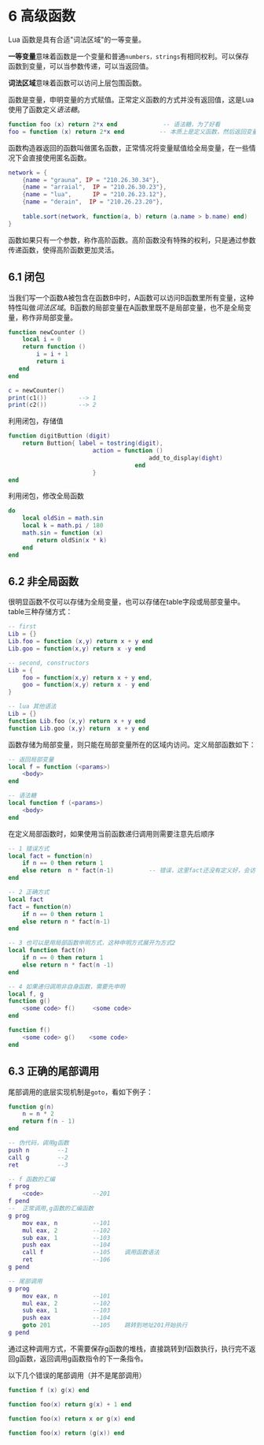 # 6 高级函数
Lua 函数是具有合适"词法区域"的一等变量。

**一等变量**意味着函数是一个变量和普通`numbers，strings`有相同权利。可以保存函数到变量，可以当参数传递，可以当返回值。

**词法区域**意味着函数可以访问上层包围函数。

函数是变量，申明变量的方式赋值。正常定义函数的方式并没有返回值，这是Lua使用了函数定义*语法糖*。
```lua
function foo (x) return 2*x end             -- 语法糖，为了好看
foo = function (x) return 2*x end          -- 本质上是定义函数，然后返回变量，可以将function (x) body end  看做是函数构造器
```
函数构造器返回的函数叫做匿名函数，正常情况将变量赋值给全局变量，在一些情况下会直接使用匿名函数。
```lua
network = {
    {name = "grauna", IP = "210.26.30.34"},
    {name = "arraial",  IP = "210.26.30.23"},
    {name = "lua",      IP = "210.26.23.12"},
    {name = "derain",  IP = "210.26.23.20"},
    
    table.sort(network, function(a, b) return (a.name > b.name) end)
}
```

函数如果只有一个参数，称作高阶函数。高阶函数没有特殊的权利，只是通过参数传递函数，使得高阶函数更加灵活。

## 6.1 闭包
当我们写一个函数A被包含在函数B中时，A函数可以访问B函数里所有变量，这种特性叫做*词法区域*。B函数的局部变量在A函数里既不是局部变量，也不是全局变量，称作非局部变量。
```lua
function newCounter ()
    local i = 0
    return function ()
        i = i + 1
        return i
   end
end

c = newCounter()
print(c1())         --> 1
print(c2())         --> 2
```
利用闭包，存储值
```lua
function digitButtion (digit)
    return Buttion{ label = tostring(digit),
                        action = function ()
                                        add_to_display(dight)
                                    end
                        }
end
```

利用闭包，修改全局函数
```lua
do
    local oldSin = math.sin
    local k = math.pi / 180
    math.sin = function (x)
        return oldSin(x * k)
    end
end
```

## 6.2 非全局函数
很明显函数不仅可以存储为全局变量，也可以存储在table字段或局部变量中。  
table三种存储方式：
```lua
-- first
Lib = {}
Lib.foo = function (x,y) return x + y end
Lib.goo = function(x,y) return x -y end

-- second, constructors
Lib = {
    foo = function(x,y) return x + y end,
    goo = function(x,y) return x - y end
}

-- lua 其他语法
Lib = {}
function Lib.foo (x,y) return x + y end
function Lib.goo (x,y) return  x + y end
```

函数存储为局部变量，则只能在局部变量所在的区域内访问。定义局部函数如下：
```lua
-- 返回局部变量
local f = function (<params>)
    <body>
end

-- 语法糖
local function f (<params>)
    <body>
end
```

在定义局部函数时，如果使用当前函数递归调用则需要注意先后顺序
```lua
-- 1 错误方式
local fact = function(n)
    if n == 0 then return 1
    else return  n * fact(n-1)          -- 错误，这里fact还没有定义好，会访问全局fact
end

-- 2 正确方式
local fact
fact = function(n)
    if n == 0 then return 1
    else return n * fact(n-1)
end

-- 3 也可以是用局部函数申明方式，这种申明方式展开为方式2
local function fact(n)
    if n == 0 then return 1
    else return n * fact(n -1)
end

-- 4 如果递归调用非自身函数，需要先申明
local f, g
function g()
    <some code> f()     <some code>
end

function f()
    <some code> g()    <some code>
end
```

## 6.3 正确的尾部调用
尾部调用的底层实现机制是`goto`，看如下例子：
```lua
function g(n)
    n = n * 2
    return f(n - 1)
end

-- 伪代码，调用g函数
push n        --1
call g        --2
ret           --3

-- f 函数的汇编
f prog
    <code>              --201
f pend
--  正常调用,g函数的汇编函数
g prog
    mov eax, n          --101
    mul eax, 2          --102
    sub eax, 1          --103
    push eax            --104
    call f              --105    调用函数语法
    ret                 --106
g pend

-- 尾部调用
g prog
    mov eax, n          --101
    mul eax, 2          --102
    sub eax, 1          --103
    push eax            --104
    goto 201            --105    跳转到地址201开始执行
g pend
```
通过这种调用方式，不需要保存g函数的堆栈，直接跳转到f函数执行，执行完不返回g函数，返回调用g函数指令的下一条指令。

以下几个错误的尾部调用（并不是尾部调用）
```lua
function f (x) g(x) end

function foo(x) return g(x) + 1 end

function foo(x) return x or g(x) end

function foo(x) return (g(x)) end
```
